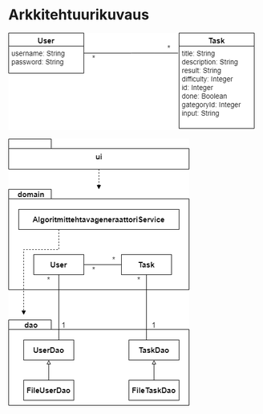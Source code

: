 # Arkkitehtuurikuvaus

![luokkakaavio](/AlgoritmitTehtavaGeneraattori/dokumentointi/luokkakaavio.png "Algoritmittehtavageneraattori luokkakaavio")

![pakkauskaakaavio](/AlgoritmitTehtavaGeneraattori/dokumentointi/luokka_pakkauskaavio.png "Algoritmittehtavageneraattori pakkauskaavio")